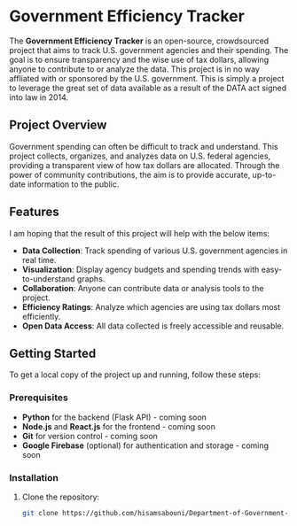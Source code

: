 # Government Efficiency Tracker

The **Government Efficiency Tracker** is an open-source, crowdsourced project that aims to track U.S. government agencies and their spending. The goal is to ensure transparency and the wise use of tax dollars, allowing anyone to contribute to or analyze the data. This project is in no way affliated with or sponsored by the U.S. government. This is simply a project to leverage the great set of data available as a result of the DATA act signed into law in 2014. 

## Project Overview

Government spending can often be difficult to track and understand. This project collects, organizes, and analyzes data on U.S. federal agencies, providing a transparent view of how tax dollars are allocated. Through the power of community contributions, the aim is to provide accurate, up-to-date information to the public.

## Features

I am hoping that the result of this project will help with the below items:

- **Data Collection**: Track spending of various U.S. government agencies in real time.
- **Visualization**: Display agency budgets and spending trends with easy-to-understand graphs.
- **Collaboration**: Anyone can contribute data or analysis tools to the project.
- **Efficiency Ratings**: Analyze which agencies are using tax dollars most efficiently.
- **Open Data Access**: All data collected is freely accessible and reusable.

## Getting Started

To get a local copy of the project up and running, follow these steps:

### Prerequisites

- **Python** for the backend (Flask API) - coming soon
- **Node.js** and **React.js** for the frontend  - coming soon
- **Git** for version control - coming soon
- **Google Firebase** (optional) for authentication and storage - coming soon

### Installation

1. Clone the repository:

   ```bash
   git clone https://github.com/hisamsabouni/Department-of-Government-Efficiency.git
